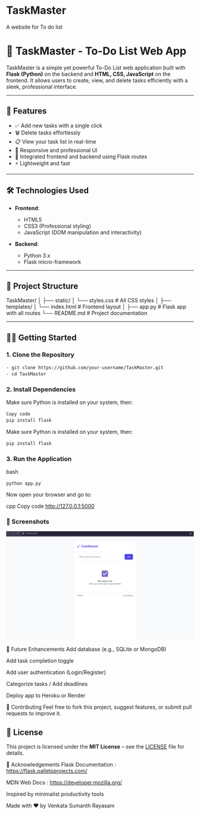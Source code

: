# TaskMaster
A website for To do list 
# 📝 TaskMaster - To-Do List Web App

TaskMaster is a simple yet powerful To-Do List web application built with **Flask (Python)** on the backend and **HTML, CSS, JavaScript** on the frontend. It allows users to create, view, and delete tasks efficiently with a sleek, professional interface.

---

## 🚀 Features

- ✅ Add new tasks with a single click
- 🗑️ Delete tasks effortlessly
- 📋 View your task list in real-time
- 🎨 Responsive and professional UI
- 🔄 Integrated frontend and backend using Flask routes
- ⚡ Lightweight and fast

---

## 🛠️ Technologies Used

- **Frontend**:
  - HTML5
  - CSS3 (Professional styling)
  - JavaScript (DOM manipulation and interactivity)

- **Backend**:
  - Python 3.x
  - Flask micro-framework

---

## 📁 Project Structure
TaskMaster/
│
├── static/
│ └── styles.css # All CSS styles
│
├── templates/
│ └── index.html # Frontend layout
│
├── app.py # Flask app with all routes
└── README.md # Project documentation


---

## 🧑‍💻 Getting Started

### 1. Clone the Repository

```bash
- git clone https://github.com/your-username/TaskMaster.git
- cd TaskMaster
```
### 2. Install Dependencies
Make sure Python is installed on your system, then:

 ```bash
 Copy code
 pip install flask
 ```
 Make sure Python is installed on your system, then:

 ```bash
 pip install flask
```

### 3. Run the Application
bash
```
python app.py
```
Now open your browser and go to:

cpp
Copy code
http://127.0.0.1:5000

### 📸 Screenshots
![Home page](Screenshots/index.png)

📌 Future Enhancements
 Add database (e.g., SQLite or MongoDB)

 Add task completion toggle

 Add user authentication (Login/Register)

 Categorize tasks / Add deadlines

 Deploy app to Heroku or Render

🤝 Contributing
Feel free to fork this project, suggest features, or submit pull requests to improve it.

## 📜 License

This project is licensed under the **MIT License** – see the [LICENSE](LICENSE.txt) file for details.


🙌 Acknowledgements
Flask Documentation : https://flask.palletsprojects.com/

MDN Web Docs : https://developer.mozilla.org/

Inspired by minimalist productivity tools

Made with ❤️ by Venkata Sumanth Rayasam
